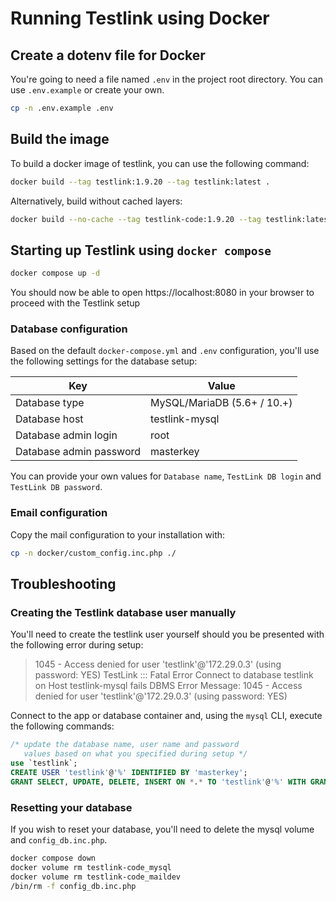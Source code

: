 # Running Testlink using Docker

## Create a dotenv file for Docker

You're going to need a file named `.env` in the project root directory.  You can use `.env.example` or create your own.

```bash
cp -n .env.example .env
```

## Build the image

To  build a docker image of testlink, you can use the following command:

```bash
docker build --tag testlink:1.9.20 --tag testlink:latest .
```

Alternatively, build without cached layers:

```bash
docker build --no-cache --tag testlink-code:1.9.20 --tag testlink:latest .
```

## Starting up Testlink using `docker compose`

```bash
docker compose up -d
```

You should now be able to open https://localhost:8080 in your browser to proceed with the Testlink setup

### Database configuration

Based on the default `docker-compose.yml` and `.env` configuration, you'll use the following settings for the database setup:

| Key | Value |
| - | - |
| Database type | MySQL/MariaDB (5.6+ / 10.+) |
| Database host | testlink-mysql |
| Database admin login | root |
| Database admin password | masterkey |

You can provide your own values for `Database name`, `TestLink DB login` and `TestLink DB password`.

### Email configuration

Copy the mail configuration to your installation with:

```bash
cp -n docker/custom_config.inc.php ./
```

## Troubleshooting

### Creating the Testlink database user manually

You'll need to create the testlink user yourself should you be presented with the following error during setup:

> 1045 - Access denied for user 'testlink'@'172.29.0.3' (using password: YES)
> TestLink ::: Fatal Error
> Connect to database testlink on Host testlink-mysql fails
> DBMS Error Message: 1045 - Access denied for user 'testlink'@'172.29.0.3' (using password: YES)

Connect to the app or database container and, using the `mysql` CLI, execute the following commands:

```sql
/* update the database name, user name and password
   values based on what you specified during setup */
use `testlink`;
CREATE USER 'testlink'@'%' IDENTIFIED BY 'masterkey';
GRANT SELECT, UPDATE, DELETE, INSERT ON *.* TO 'testlink'@'%' WITH GRANT OPTION;
```

### Resetting your database

If you wish to reset your database, you'll need to delete the mysql volume and `config_db.inc.php`.

```bash
docker compose down
docker volume rm testlink-code_mysql
docker volume rm testlink-code_maildev
/bin/rm -f config_db.inc.php
```
